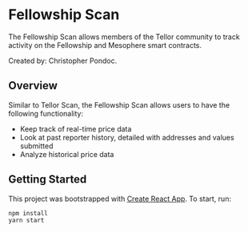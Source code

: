 # Fellowship Scan

The Fellowship Scan allows members of the Tellor community to track activity on the Fellowship and Mesophere smart contracts. 

Created by: Christopher Pondoc.

## Overview
Similar to Tellor Scan, the Fellowship Scan allows users to have the following functionality:
* Keep track of real-time price data
* Look at past reporter history, detailed with addresses and values submitted
* Analyze historical price data

## Getting Started
This project was bootstrapped with [Create React App](https://github.com/facebook/create-react-app). To start, run:

```
npm install
yarn start
```
